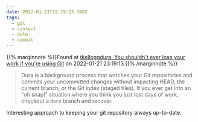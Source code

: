 ```yaml
---
date: 2022-01-21T22:19:13.340Z
tags:
  - git
  - content
  - auto
  - commit
---
```

{{% marginnote %}}Found at [tkelloggdura: You shouldn't ever lose your work if you're using Git](https://github.com/tkellogg/dura) on 2022-01-21 23:19:13.{{% /marginnote %}}

> Dura is a background process that watches your Git repositories and commits your uncommitted changes without impacting HEAD, the current branch, or the Git index (staged files). If you ever get into an "oh snap!" situation where you think you just lost days of work, checkout a `dura` branch and recover.

Interesting approach to keeping your git repository always up-to-date.

